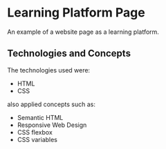 # Learning Platform Page

An example of a website page as a learning platform.

## Technologies and Concepts

The technologies used were:

* HTML
* CSS

also applied concepts such as:

* Semantic HTML
* Responsive Web Design
* CSS flexbox
* CSS variables
